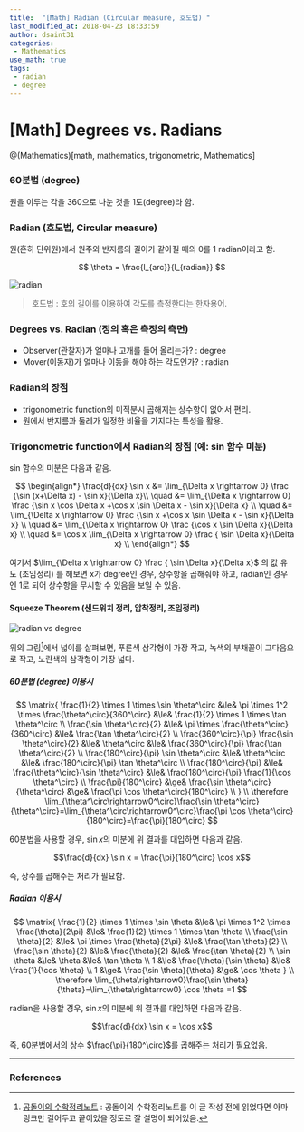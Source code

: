 ```yaml
---
title:  "[Math] Radian (Circular measure, 호도법) "
last_modified_at: 2018-04-23 18:33:59
author: dsaint31
categories: 
 - Mathematics
use_math: true
tags: 
 - radian
 - degree
---
```


# [Math] Degrees vs. Radians
@(Mathematics)[math, mathematics, trigonometric, Mathematics]

### 60분법 (degree)

원을 이루는 각을 360으로 나눈 것을 1도(degree)라 함.

### Radian (호도법, Circular measure)

원(흔히 단위원)에서 원주와 반지름의 길이가 같아질 때의 θ를 1 radian이라고 함.

$$  
\theta = \frac{l_{arc}}{l_{radian}} 
$$

![radian](https://docs.google.com/drawings/d/e/2PACX-1vQcUiUPcrTIEeWFE59QPqZO240PVaYSRZGBsB9B_RNMhmP5NrT5H6JWxTIaXNb0D0Y-F8K8FhCUREka/pub?w=142&h=1400)

> 호도법 : 호의 길이를 이용하여 각도를 측정한다는 한자용어.

### Degrees vs. Radian (정의 혹은 측정의 측면)

* Observer(관찰자)가 얼마나 고개를 들어 올리는가? : degree
* Mover(이동자)가 얼마나 이동을 해야 하는 각도인가? : radian

### Radian의 장점

* trigonometric function의 미적분시 곱해지는 상수항이 없어서 편리.
* 원에서 반지름과 둘레가 일정한 비율을 가지다는 특성을 활용.

### Trigonometric function에서 Radian의 장점 (예: sin 함수 미분)

sin 함수의 미분은 다음과 같음.

$$ 
\begin{align*}
\frac{d}{dx} \sin x &= \lim_{\Delta x \rightarrow 0} \frac {\sin (x+\Delta x) - \sin x}{\Delta x}\\
\quad &= \lim_{\Delta x \rightarrow 0} \frac {\sin x \cos \Delta x +\cos x \sin \Delta x - \sin x}{\Delta x} \\
\quad &= \lim_{\Delta x \rightarrow 0} \frac {\sin x  +\cos x \sin \Delta x - \sin x}{\Delta x} \\
\quad &= \lim_{\Delta x \rightarrow 0} \frac {\cos x \sin \Delta x}{\Delta x} \\
\quad &= \cos x \lim_{\Delta x \rightarrow 0} \frac { \sin \Delta x}{\Delta x} \\
\end{align*}
$$

여기서 $\lim_{\Delta x \rightarrow 0} \frac { \sin \Delta x}{\Delta x}$ 의 값 유도 (조임정리) 를 해보면 x가 degree인 경우, 상수항을 곱해줘야 하고, radian인 경우엔 1로 되어 상수항을 무시할 수 있음을 보일 수 있음.

#### Squeeze Theorem (샌드위치 정리, 압착정리, 조임정리)

![radian vs degree](https://docs.google.com/drawings/d/e/2PACX-1vRucnWqNHi9yEc2s2G-HZ6KHH9h8B7sZ7M2sLox5uAwyG4MnxZFyegnR2V35zHqMGnrzfBZt0Mp7a1w/pub?w=500&h=357)

위의 그림[^공돌이의 수학정리노트]에서 넓이를 살펴보면, 푸른색 삼각형이 가장 작고, 녹색의 부채꼴이 그다음으로 작고, 노란색의 삼각형이 가장 넓다.

##### 60분법 (degree) 이용시

$$
\matrix{
\frac{1}{2} \times 1 \times \sin \theta^\circ &\le& \pi \times 1^2 \times \frac{\theta^\circ}{360^\circ} &\le& \frac{1}{2} \times 1 \times \tan \theta^\circ \\
\frac{\sin \theta^\circ}{2} &\le& \pi \times \frac{\theta^\circ}{360^\circ} &\le& \frac{\tan \theta^\circ}{2} \\
\frac{360^\circ}{\pi} \frac{\sin \theta^\circ}{2} &\le& \theta^\circ &\le& \frac{360^\circ}{\pi} \frac{\tan \theta^\circ}{2} \\ 
\frac{180^\circ}{\pi} \sin \theta^\circ &\le& \theta^\circ &\le& \frac{180^\circ}{\pi} \tan \theta^\circ \\
\frac{180^\circ}{\pi}  &\le& \frac{\theta^\circ}{\sin \theta^\circ} &\le& \frac{180^\circ}{\pi} \frac{1}{\cos \theta^\circ} \\
\frac{\pi}{180^\circ}  &\ge& \frac{\sin \theta^\circ}{\theta^\circ} &\ge& \frac{\pi \cos \theta^\circ}{180^\circ} \\
}
\\
\therefore \lim_{\theta^\circ\rightarrow0^\circ}\frac{\sin \theta^\circ}
{\theta^\circ}=\lim_{\theta^\circ\rightarrow0^\circ}\frac{\pi \cos \theta^\circ}{180^\circ}=\frac{\pi}{180^\circ}
$$ 

60분법을 사용할 경우, $\sin x$의 미분에 위 결과를 대입하면 다음과 같음.

$$\frac{d}{dx} \sin x = \frac{\pi}{180^\circ} \cos x$$

즉, 상수를 곱해주는 처리가 필요함.

##### Radian 이용시 

$$
\matrix{
\frac{1}{2} \times 1 \times \sin \theta &\le& \pi \times 1^2 \times \frac{\theta}{2\pi} &\le& \frac{1}{2} \times 1 \times \tan \theta \\
\frac{\sin \theta}{2} &\le& \pi \times \frac{\theta}{2\pi} &\le& \frac{\tan \theta}{2} \\
\frac{\sin \theta}{2} &\le& \frac{\theta}{2} &\le& \frac{\tan \theta}{2} \\ 
\sin \theta &\le& \theta &\le& \tan \theta \\ 
1  &\le& \frac{\theta}{\sin \theta} &\le&  \frac{1}{\cos \theta} \\
1  &\ge& \frac{\sin \theta}{\theta} &\ge& \cos \theta 
}
\\
\therefore 
\lim_{\theta\rightarrow0}\frac{\sin \theta}{\theta}=\lim_{\theta\rightarrow0} \cos \theta =1
$$

radian을 사용할 경우, $\sin x$의 미분에 위 결과를 대입하면 다음과 같음.

$$\frac{d}{dx} \sin x = \cos x$$

즉, 60분법에서의 상수 $\frac{\pi}{180^\circ}$를 곱해주는 처리가 필요없음.

--------

### References

[^공돌이의 수학정리노트]: [공돌이의 수학정리노트](https://wikidocs.net/4094) : 공돌이의 수학정리노트를 이 글 작성 전에 읽었다면 아마 링크만 걸어두고 끝이었을 정도로 잘 설명이 되어있음. 
